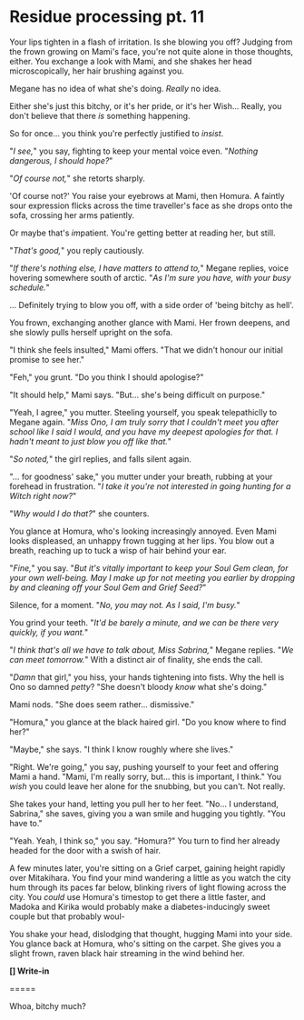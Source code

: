 # Residue processing pt. 11

Your lips tighten in a flash of irritation. Is she blowing you off? Judging from the frown growing on Mami's face, you're not quite alone in those thoughts, either. You exchange a look with Mami, and she shakes her head microscopically, her hair brushing against you.

Megane has no idea of what she's doing. *Really* no idea.

Either she's just this bitchy, or it's her pride, or it's her Wish... Really, you don't believe that there *is* something happening.

So for once... you think you're perfectly justified to *insist*.

"*I see,*" you say, fighting to keep your mental voice even. "*Nothing dangerous, I should hope?*"

"*Of course not,*" she retorts sharply.

'Of course not?' You raise your eyebrows at Mami, then Homura. A faintly sour expression flicks across the time traveller's face as she drops onto the sofa, crossing her arms patiently.

Or maybe that's *im*patient. You're getting better at reading her, but still.

"*That's good,*" you reply cautiously.

"*If there's nothing else, I have matters to attend to,*" Megane replies, voice hovering somewhere south of arctic. "*As I'm sure you have, with your busy schedule.*"

... Definitely trying to blow you off, with a side order of 'being bitchy as hell'.

You frown, exchanging another glance with Mami. Her frown deepens, and she slowly pulls herself upright on the sofa.

"I think she feels insulted," Mami offers. "That we didn't honour our initial promise to see her."

"Feh," you grunt. "Do you think I should apologise?"

"It should help," Mami says. "But... she's being difficult on purpose."

"Yeah, I agree," you mutter. Steeling yourself, you speak telepathiclly to Megane again. "*Miss Ono, I am truly sorry that I couldn't meet you after school like I said I would, and you have my deepest apologies for that. I hadn't meant to just blow you off like that.*"

"*So noted,*" the girl replies, and falls silent again.

"... for goodness' sake," you mutter under your breath, rubbing at your forehead in frustration. "*I take it you're not interested in going hunting for a Witch right now?*"

"*Why would I do that?*" she counters.

You glance at Homura, who's looking increasingly annoyed. Even Mami looks displeased, an unhappy frown tugging at her lips. You blow out a breath, reaching up to tuck a wisp of hair behind your ear.

"*Fine,*" you say. "*But it's *vitally* important to keep your Soul Gem clean, for your own well-being. May I make up for not meeting you earlier by dropping by and cleaning off your Soul Gem and Grief Seed?*"

Silence, for a moment. "*No, you may not. As I said, I'm busy.*"

You grind your teeth. "*It'd be barely a minute, and we can be there very quickly, if you want.*"

"*I think that's all we have to talk about, Miss Sabrina,*" Megane replies. "*We can meet tomorrow.*" With a distinct air of finality, she ends the call.

"*Damn* that girl," you hiss, your hands tightening into fists. Why the hell is Ono so damned *petty*? "She doesn't bloody *know* what she's doing."

Mami nods. "She does seem rather... dismissive."

"Homura," you glance at the black haired girl. "Do you know where to find her?"

"Maybe," she says. "I think I know roughly where she lives."

"Right. We're going," you say, pushing yourself to your feet and offering Mami a hand. "Mami, I'm really sorry, but... this is important, I think." You *wish* you could leave her alone for the snubbing, but you can't. Not really.

She takes your hand, letting you pull her to her feet. "No... I understand, Sabrina," she saves, giving you a wan smile and hugging you tightly. "You have to."

"Yeah. Yeah, I think so," you say. "Homura?" You turn to find her already headed for the door with a swish of hair.

A few minutes later, you're sitting on a Grief carpet, gaining height rapidly over Mitakihara. You find your mind wandering a little as you watch the city hum through its paces far below, blinking rivers of light flowing across the city. You *could* use Homura's timestop to get there a little faster, and Madoka and Kirika would probably make a diabetes-inducingly sweet couple but that probably woul-

You shake your head, dislodging that thought, hugging Mami into your side. You glance back at Homura, who's sitting on the carpet. She gives you a slight frown, raven black hair streaming in the wind behind her.

**\[] Write-in**

\=====​

Whoa, bitchy much?

